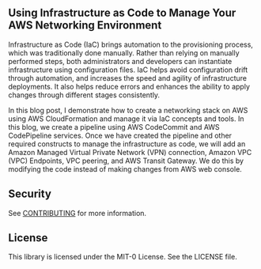 ## Using Infrastructure as Code to Manage Your AWS Networking Environment

Infrastructure as Code (IaC) brings automation to the provisioning process, which was traditionally done manually. Rather than relying on manually performed steps, both administrators and developers can instantiate infrastructure using configuration files. IaC helps avoid configuration drift through automation, and increases the speed and agility of infrastructure deployments. It also helps reduce errors and enhances the ability to apply changes through different stages consistently.

In this blog post, I demonstrate how to create a networking stack on AWS using AWS CloudFormation and manage it via IaC concepts and tools. In this blog, we create a pipeline using AWS CodeCommit and AWS CodePipeline services. Once we have created the pipeline and other required constructs to manage the infrastructure as code, we will add an Amazon Managed Virtual Private Network (VPN) connection, Amazon VPC (VPC) Endpoints, VPC peering, and AWS Transit Gateway. We do this by modifying the code instead of making changes from AWS web console. 
  
## Security

See [CONTRIBUTING](CONTRIBUTING.md#security-issue-notifications) for more information.

## License

This library is licensed under the MIT-0 License. See the LICENSE file.

